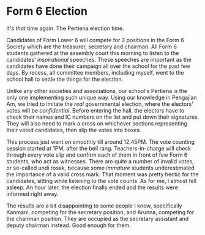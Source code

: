 Form 6 Election
===

It's *that* time again. The Pertiena election time.

Candidates of Form Lower 6 will compete for 3 positions in the Form 6 Society which are the treasurer, secretary and chairman. All Form 6 students gathered at the assembly court this morning to listen to the candidates' *inspirational* speeches. These speeches are important as the candidates have done their campaign all over the school for the past few days. By recess, all committee members, including myself, went to the school hall to settle the things for the election.

Unlike any other societies and associations, our school's Pertiena is the only one implementing such unique way. Using our knowledge in <span lang="ms" title="General Studies">Pengajian Am</span>, we tried to imitate the *real* governmental election, where the electors' votes will be *confidential*. Before entering the hall, the electors have to check their names and IC numbers on the list and put down their signatures. They will also need to mark a cross on whichever sections representing their voted candidates, then slip the votes into boxes.

This process just went on smoothly till around 12.45PM. The vote counting session started at 1PM, after the bell rang. Teachers-in-charge will check through every vote slip and confirm each of them in front of few Form 6 students, who act as witnesses. There are quite a number of invalid votes, or so-called <span lang="ms" title="damaged/invalid votes">undi rosak</span>, because some *immature* students underestimated the importance of a valid cross mark. That moment was pretty hectic for the candidates, sitting while listening to the vote counts. As for me, I almost fell asleep. An hour later, the election finally ended and the results were informed right away.

The results are a bit disappointing to some people I know, specifically Kanmani, competing for the secretary position, and Arunna, competing for the chairman position. They are occupied as the secretary assistant and deputy chairman instead. Good enough for them.